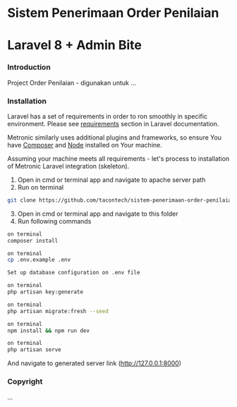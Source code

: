 # Sistem Penerimaan Order Penilaian
# Laravel 8 + Admin Bite

### Introduction

Project Order Penilaian - digunakan untuk ...

### Installation

Laravel has a set of requirements in order to ron smoothly in specific environment. Please see [requirements](https://laravel.com/docs/7.x#server-requirements) section in Laravel documentation.

Metronic similarly uses additional plugins and frameworks, so ensure You have [Composer](https://getcomposer.org/) and [Node](https://nodejs.org/) installed on Your machine.

Assuming your machine meets all requirements - let's process to installation of Metronic Laravel integration (skeleton).

1. Open in cmd or terminal app and navigate to apache server path
2. Run on terminal
```bash
git clone https://github.com/tacontech/sistem-penerimaan-order-penilaian.git
```
3. Open in cmd or terminal app and navigate to this folder
4. Run following commands

```bash
on terminal
composer install
```

```bash
on terminal
cp .env.example .env
```

```bash
Set up database configuration on .env file
```

```bash
on terminal
php artisan key:generate
```

```bash
on terminal
php artisan migrate:fresh --seed
```

```bash
on terminal
npm install && npm run dev
```

```bash
on terminal
php artisan serve
```

And navigate to generated server link (http://127.0.0.1:8000)

### Copyright

...
